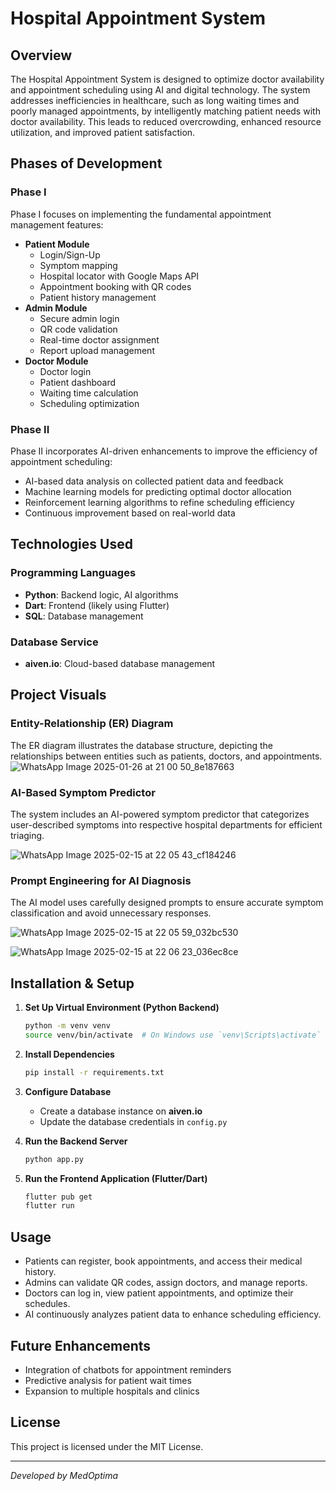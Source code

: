 # Hospital Appointment System

## Overview
The Hospital Appointment System is designed to optimize doctor availability and appointment scheduling using AI and digital technology. The system addresses inefficiencies in healthcare, such as long waiting times and poorly managed appointments, by intelligently matching patient needs with doctor availability. This leads to reduced overcrowding, enhanced resource utilization, and improved patient satisfaction.

## Phases of Development

### **Phase I**
Phase I focuses on implementing the fundamental appointment management features:
- **Patient Module**
  - Login/Sign-Up
  - Symptom mapping
  - Hospital locator with Google Maps API
  - Appointment booking with QR codes
  - Patient history management
- **Admin Module**
  - Secure admin login
  - QR code validation
  - Real-time doctor assignment
  - Report upload management
- **Doctor Module**
  - Doctor login
  - Patient dashboard
  - Waiting time calculation
  - Scheduling optimization

### **Phase II**
Phase II incorporates AI-driven enhancements to improve the efficiency of appointment scheduling:
- AI-based data analysis on collected patient data and feedback
- Machine learning models for predicting optimal doctor allocation
- Reinforcement learning algorithms to refine scheduling efficiency
- Continuous improvement based on real-world data

## Technologies Used

### **Programming Languages**
- **Python**: Backend logic, AI algorithms
- **Dart**: Frontend (likely using Flutter)
- **SQL**: Database management

### **Database Service**
- **aiven.io**: Cloud-based database management

## Project Visuals

### **Entity-Relationship (ER) Diagram**
The ER diagram illustrates the database structure, depicting the relationships between entities such as patients, doctors, and appointments.
![WhatsApp Image 2025-01-26 at 21 00 50_8e187663](https://github.com/user-attachments/assets/bb08d397-232d-4bf2-9c80-fb71d08c20ca)

### **AI-Based Symptom Predictor**
The system includes an AI-powered symptom predictor that categorizes user-described symptoms into respective hospital departments for efficient triaging.

![WhatsApp Image 2025-02-15 at 22 05 43_cf184246](https://github.com/user-attachments/assets/e7024e08-3677-4c16-a456-6f13303c759e)


### **Prompt Engineering for AI Diagnosis**
The AI model uses carefully designed prompts to ensure accurate symptom classification and avoid unnecessary responses.

![WhatsApp Image 2025-02-15 at 22 05 59_032bc530](https://github.com/user-attachments/assets/744230cf-7ca7-4752-ac70-87ce718fe433)

![WhatsApp Image 2025-02-15 at 22 06 23_036ec8ce](https://github.com/user-attachments/assets/8673e0d6-c999-400a-a261-0b7fea8a60a6)


## Installation & Setup

1. **Set Up Virtual Environment (Python Backend)**
   ```bash
   python -m venv venv
   source venv/bin/activate  # On Windows use `venv\Scripts\activate`
   ```

2. **Install Dependencies**
   ```bash
   pip install -r requirements.txt
   ```

3. **Configure Database**
   - Create a database instance on **aiven.io**
   - Update the database credentials in `config.py`

4. **Run the Backend Server**
   ```bash
   python app.py
   ```

5. **Run the Frontend Application (Flutter/Dart)**
   ```bash
   flutter pub get
   flutter run
   ```

## Usage
- Patients can register, book appointments, and access their medical history.
- Admins can validate QR codes, assign doctors, and manage reports.
- Doctors can log in, view patient appointments, and optimize their schedules.
- AI continuously analyzes patient data to enhance scheduling efficiency.

## Future Enhancements
- Integration of chatbots for appointment reminders
- Predictive analysis for patient wait times
- Expansion to multiple hospitals and clinics

## License
This project is licensed under the MIT License.

---
*Developed by MedOptima*

